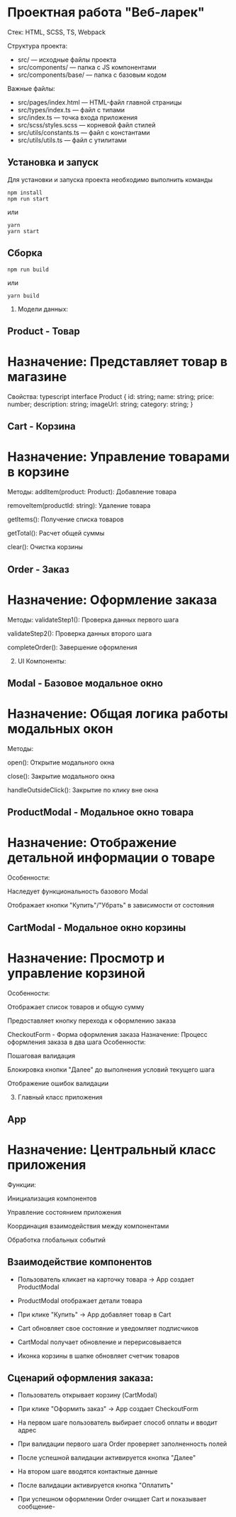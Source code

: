 # Проектная работа "Веб-ларек"

Стек: HTML, SCSS, TS, Webpack

Структура проекта:
- src/ — исходные файлы проекта
- src/components/ — папка с JS компонентами
- src/components/base/ — папка с базовым кодом

Важные файлы:
- src/pages/index.html — HTML-файл главной страницы
- src/types/index.ts — файл с типами
- src/index.ts — точка входа приложения
- src/scss/styles.scss — корневой файл стилей
- src/utils/constants.ts — файл с константами
- src/utils/utils.ts — файл с утилитами

## Установка и запуск
Для установки и запуска проекта необходимо выполнить команды

```
npm install
npm run start
```

или

```
yarn
yarn start
```
## Сборка

```
npm run build
```

или

```
yarn build
```

<!------------------------------------------>

1. Модели данных:

## Product - Товар
# Назначение: Представляет товар в магазине
Свойства:
typescript
interface Product {
  id: string;
  name: string;
  price: number;
  description: string;
  imageUrl: string;
  category: string;
}


## Cart - Корзина
# Назначение: Управление товарами в корзине

Методы:
addItem(product: Product): Добавление товара

removeItem(productId: string): Удаление товара

getItems(): Получение списка товаров

getTotal(): Расчет общей суммы

clear(): Очистка корзины



## Order - Заказ
# Назначение: Оформление заказа
Методы:
validateStep1(): Проверка данных первого шага

validateStep2(): Проверка данных второго шага

completeOrder(): Завершение оформления

<!----------------------------------------------->

2. UI Компоненты:

## Modal - Базовое модальное окно
# Назначение: Общая логика работы модальных окон
Методы:

open(): Открытие модального окна

close(): Закрытие модального окна

handleOutsideClick(): Закрытие по клику вне окна

## ProductModal - Модальное окно товара
# Назначение: Отображение детальной информации о товаре
Особенности:

Наследует функциональность базового Modal

Отображает кнопки "Купить"/"Убрать" в зависимости от состояния

## CartModal - Модальное окно корзины
# Назначение: Просмотр и управление корзиной
Особенности:

Отображает список товаров и общую сумму

Предоставляет кнопку перехода к оформлению заказа

CheckoutForm - Форма оформления заказа
Назначение: Процесс оформления заказа в два шага
Особенности:

Пошаговая валидация

Блокировка кнопки "Далее" до выполнения условий текущего шага

Отображение ошибок валидации

<!------------------------------------------------------------>

3. Главный класс приложения

## App
# Назначение: Центральный класс приложения
Функции:

Инициализация компонентов

Управление состоянием приложения

Координация взаимодействия между компонентами

Обработка глобальных событий

<!-------------------------------------------------------->


## Взаимодействие компонентов

- Пользователь кликает на карточку товара → App создает ProductModal

- ProductModal отображает детали товара

- При клике "Купить" → App добавляет товар в Cart

- Cart обновляет свое состояние и уведомляет подписчиков

- CartModal получает обновление и перерисовывается

- Иконка корзины в шапке обновляет счетчик товаров

## Сценарий оформления заказа:

- Пользователь открывает корзину (CartModal)

- При клике "Оформить заказ" → App создает CheckoutForm

- На первом шаге пользователь выбирает способ оплаты и вводит адрес

- При валидации первого шага Order проверяет заполненность полей

- После успешной валидации активируется кнопка "Далее"

- На втором шаге вводятся контактные данные

- После валидации активируется кнопка "Оплатить"

- При успешном оформлении Order очищает Cart и показывает сообщение- 